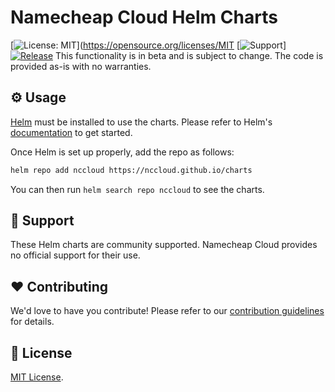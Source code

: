 # Namecheap Cloud Helm Charts

[![License: MIT](https://img.shields.io/badge/License-MIT-blue.svg)](https://opensource.org/licenses/MIT
[![Support](https://img.shields.io/badge/Support-Community-yellow)]
[![Release](https://github.com/NCCloud/charts/actions/workflows/release.yaml/badge.svg?branch=main)](https://github.com/NCCloud/charts/actions/workflows/release.yaml)
This functionality is in beta and is subject to change. The code is provided as-is with no warranties.

## ⚙️ Usage

[Helm](https://helm.sh) must be installed to use the charts.
Please refer to Helm's [documentation](https://helm.sh/docs/) to get started.

Once Helm is set up properly, add the repo as follows:

```sh
helm repo add nccloud https://nccloud.github.io/charts
```

You can then run `helm search repo nccloud` to see the charts.

## 🙌 Support

These Helm charts are community supported. Namecheap Cloud provides no official support for their use.

## ❤️ Contributing

We'd love to have you contribute! Please refer to our [contribution guidelines](CONTRIBUTING.md) for details.

## 📝 License

[MIT License](./LICENSE).
